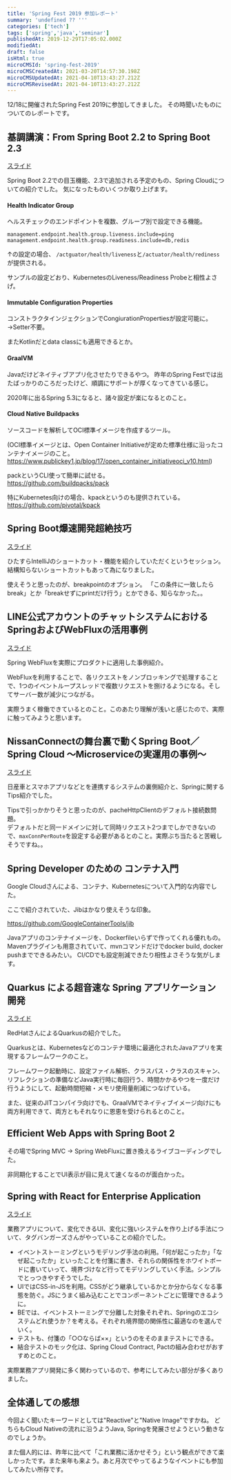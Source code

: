 ```yaml
---
title: 'Spring Fest 2019 参加レポート'
summary: 'undefined ?? '''
categories: ['tech']
tags: ['spring','java','seminar']
publishedAt: 2019-12-29T17:05:02.000Z
modifiedAt: 
draft: false
isHtml: true
microCMSId: 'spring-fest-2019'
microCMSCreatedAt: 2021-03-20T14:57:30.198Z
microCMSUpdatedAt: 2021-04-10T13:43:27.212Z
microCMSRevisedAt: 2021-04-10T13:43:27.212Z
---
```

<p>12/18に開催されたSpring Fest 2019に参加してきました。
その時聞いたものについてのレポートです。</p>
<h2 id="基調講演：from-spring-boot-22-to-spring-boot-23">基調講演：From Spring Boot 2.2 to Spring Boot 2.3</h2>
<p><a href="https://www.slideshare.net/makingx/from-spring-boot-22-to-spring-boot-23-jsug">スライド</a></p>
<p>Spring Boot 2.2での目玉機能、2.3で追加される予定のもの、Spring Cloudについての紹介でした。
気になったものいくつか取り上げます。</p>
<h4 id="health-indicator-group">Health Indicator Group</h4>
<p>ヘルスチェックのエンドポイントを複数、グループ別で設定できる機能。</p>
<pre><code class="language-none">management.endpoint.health.group.liveness.include=ping
management.endpoint.health.group.readiness.include=db,redis
</code></pre>
<p>↑の設定の場合、
<code>/actguator/health/liveness</code>と<code>/actuator/health/rediness</code>が提供される。</p>
<p>サンプルの設定どおり、KubernetesのLiveness/Readiness Probeと相性よさげ。</p>
<h4 id="immutable-configuration-properties">Immutable Configuration Properties</h4>
<p>コンストラクタインジェクションでCongiurationPropertiesが設定可能に。
→Setter不要。</p>
<p>またKotlinだとdata classにも適用できるとか。</p>
<h4 id="graalvm">GraalVM</h4>
<p>Javaだけどネイティブアプリ化させたりできるやつ。
昨年のSpring Festでは出たばっかりのころだったけど、順調にサポートが厚くなってきている感じ。</p>
<p>2020年に出るSpring 5.3になると、諸々設定が楽になるとのこと。</p>
<h4 id="cloud-native-buildpacks">Cloud Native Buildpacks</h4>
<p>ソースコードを解析してOCI標準イメージを作成するツール。</p>
<p>(OCI標準イメージとは、Open Container Initiativeが定めた標準仕様に沿ったコンテナイメージのこと。 <a href="https://www.publickey1.jp/blog/17/open_container_initiativeoci_v10.html">https://www.publickey1.jp/blog/17/open_container_initiativeoci_v10.html</a>)</p>
<p>packというCLI使って簡単に試せる。<br><a href="https://github.com/buildpacks/pack">https://github.com/buildpacks/pack</a></p>
<p>特にKubernetes向けの場合、kpackというのも提供されている。
<a href="https://github.com/pivotal/kpack">https://github.com/pivotal/kpack</a></p>
<h2 id="spring-boot爆速開発超絶技巧">Spring Boot爆速開発超絶技巧</h2>
<p><a href="https://speakerdeck.com/yusuke/spring-boot-and-intellij-idea-technique">スライド</a></p>
<p>ひたすらIntelliJのショートカット・機能を紹介していただくというセッション。
結構知らないショートカットもあって為になりました。</p>
<p>使えそうと思ったのが、breakpointのオプション。
「この条件に一致したらbreak」とか「breakせずにprintだけ行う」とかできる、知らなかった。。</p>
<h2 id="line公式アカウントのチャットシステムにおけるspringおよびwebfluxの活用事例">LINE公式アカウントのチャットシステムにおけるSpringおよびWebFluxの活用事例</h2>
<p><a href="https://speakerdeck.com/line_developers/examples-of-using-spring-and-webflux-in-the-chat-system-for-line-official-accounts">スライド</a></p>
<p>Spring WebFluxを実際にプロダクトに適用した事例紹介。</p>
<p>WebFluxを利用することで、各リクエストをノンブロッキングで処理することで、1つのイベントループスレッドで複数リクエストを捌けるようになる。そしてサーバー数が減少につながる。</p>
<p>実際うまく稼働できているとのこと。このあたり理解が浅いと感じたので、実際に触ってみようと思います。</p>
<h2 id="nissanconnectの舞台裏で動くspring-boot／spring-cloud-〜microserviceの実運用の事例〜">NissanConnectの舞台裏で動くSpring Boot／Spring Cloud 〜Microserviceの実運用の事例〜</h2>
<p><a href="https://www.slideshare.net/DaisukeMorishita1/spring-boot-and-spring-cloud-inside-nissanconnect-at-spring-fest-19">スライド</a></p>
<p>日産車とスマホアプリなどとを連携するシステムの裏側紹介と、Springに関するTips紹介でした。</p>
<p>Tipsで引っかかりそうと思ったのが、pacheHttpClientのデフォルト接続数問題。<br>デフォルトだと同一ドメインに対して同時リクエスト2つまでしかできないので、<code>maxConnPerRoute</code>を設定する必要があるとのこと。実際ぶち当たると苦戦しそうですね。。</p>
<h2 id="spring-developer-のための-コンテナ入門">Spring Developer のための コンテナ入門</h2>
<p>Google Cloudさんによる、コンテナ、Kubernetesについて入門的な内容でした。</p>
<p>ここで紹介されていた、Jibはかなり使えそうな印象。</p>
<p><a href="https://github.com/GoogleContainerTools/jib">https://github.com/GoogleContainerTools/jib</a></p>
<p>Javaアプリのコンテナイメージを、Dockerfileいらずで作ってくれる優れもの。
Mavenプラグインも用意されていて、mvnコマンドだけでdocker build, docker pushまでできるみたい。
CI/CDでも設定削減できたり相性よさそうな気がします。</p>
<h2 id="quarkus-による超音速な-spring-アプリケーション開発">Quarkus による超音速な Spring アプリケーション開発</h2>
<p><a href="https://www.slideshare.net/ChihiroIto1/quarkus-spring">スライド</a></p>
<p>RedHatさんによるQuarkusの紹介でした。</p>
<p>Quarkusとは、Kubernetesなどのコンテナ環境に最適化されたJavaアプリを実現するフレームワークのこと。</p>
<p>フレームワーク起動時に、設定ファイル解析、クラスパス・クラスのスキャン、リフレクションの準備などJava実行時に毎回行う、時間かかるやつを一度だけ行うようにして、起動時間短縮・メモリ使用量削減につなげている。</p>
<p>また、従来のJITコンパイラ向けでも、GraalVMでネイティブイメージ向けにも両方利用できて、両方ともそれなりに恩恵を受けられるとのこと。</p>
<h2 id="efficient-web-apps-with-spring-boot-2">Efficient Web Apps with Spring Boot 2</h2>
<p>その場でSpring MVC -&gt; Spring WebFluxに置き換えるライブコーディングでした。</p>
<p>非同期化することでUI表示が目に見えて速くなるのが面白かった。</p>
<h2 id="spring-with-react-for-enterprise-application">Spring with React for Enterprise Application</h2>
<p><a href="https://speakerdeck.com/sdaigo/spring-with-react-for-enterprise-application">スライド</a></p>
<p>業務アプリについて、変化できるUI、変化に強いシステムを作り上げる手法について、タグバンガーズさんがやっていることの紹介でした。</p>
<ul>
<li>イベントストーミングというモデリング手法の利用。「何が起こったか」「なぜ起こったか」といったことを付箋に書き、それらの関係性をホワイトボードに書いていって、境界づけなど行ってモデリングしていく手法。シンプルでとっつきやすそうでした。</li>
<li>UIではCSS-in-JSを利用。CSSがどう継承しているかとか分からなくなる事態を防ぐ。JSにうまく組み込むことでコンポーネントごとに管理できるように。</li>
<li>BEでは、イベントストーミングで分離した対象それぞれ、Springのエコシステムどれ使うか？を考える。それぞれ境界間の関係性に最適なのを選んでいく。</li>
<li>テストも、付箋の「○○ならば××」というのをそのままテストにできる。</li>
<li>結合テストのモック化は、Spring Cloud Contract, Pactの組み合わせがおすすめとのこと。</li>
</ul>
<p>実際業務アプリ開発に多く関わっているので、参考にしてみたい部分が多くありました。</p>
<h2 id="全体通しての感想">全体通しての感想</h2>
<p>今回よく聞いたキーワードとしては&quot;Reactive&quot;と&quot;Native Image&quot;ですかね。
どちらもCloud Nativeの流れに沿うようJava, Springを発展させようという動きなのでしょうか。</p>
<p>また個人的には、昨年に比べて「これ業務に活かせそう」という観点ができて楽しかったです。また来年も来よう。あと月次でやってるようなイベントにも参加してみたい所存です。</p>

    